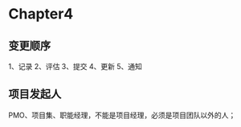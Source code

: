 <!--
 * @Author: your name
 * @Date: 2020-09-10 10:15:15
 * @LastEditTime: 2020-09-10 10:16:31
 * @LastEditors: Please set LastEditors
 * @Description: In User Settings Edit
 * @FilePath: \PMP\Notes\Chapter4.md
-->

# Chapter4

## 变更顺序

1、记录 2、评估 3、提交 4、更新 5、通知

## 项目发起人

PMO、项目集、职能经理，不能是项目经理，必须是项目团队以外的人；
